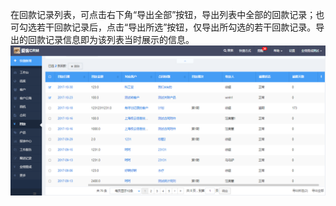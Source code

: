 在回款记录列表，可点击右下角“导出全部”按钮，导出列表中全部的回款记录；也可勾选若干回款记录后，点击“导出所选”按钮，仅导出所勾选的若干回款记录。导出的回款记录信息即为该列表当时展示的信息。![](/assets/71)

